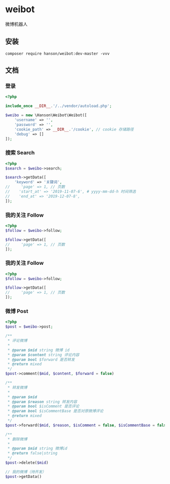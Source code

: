 # weibot

微博机器人

## 安装

`composer require hanson/weibot:dev-master -vvv`

## 文档

### 登录

```php
<?php

include_once __DIR__.'/../vendor/autoload.php';

$weibo = new \Hanson\Weibot\Weibot([
    'username' => '',
    'password' => '',
    'cookie_path' => __DIR__.'/cookie', // cookie 存储路径
    'debug' => []
]);
```

### 搜索 Search

```php
<?php
$search = $weibo->search;

$search->getData([
    'keyword' => '关键词',
//     'page' => 1, // 页数
//    'start_at' => '2019-11-07-6', # yyyy-mm-dd-h 时间筛选
//    'end_at' => '2019-12-07-8',
]);
```

### 我的关注 Follow

```php
<?php
$follow = $weibo->follow;

$follow->getData([
//     'page' => 1, // 页数
]);
```

### 我的关注 Follow

```php
<?php
$follow = $weibo->follow;

$follow->getData([
//     'page' => 1, // 页数
]);
```

### 微博 Post

```php
<?php
$post = $weibo->post;

/**
 * 评论微博
 *
 * @param $mid string 微博 id
 * @param $content string 评论内容
 * @param bool $forward 是否转发
 * @return mixed
 */
$post->comment($mid, $content, $forward = false)

/**
 * 转发微博
 *
 * @param $mid
 * @param $reason string 转发内容
 * @param bool $isComment 是否评论
 * @param bool $isCommentBase 是否对原微博评论
 * @return mixed
 */
$post->forward($mid, $reason, $isComment = false, $isCommentBase = false)

/**
 * 删除微博
 * 
 * @param $mid string 微博id
 * @return false|string
 */
$post->delete($mid)

// 我的微博（待开发）
$post->getData()
```